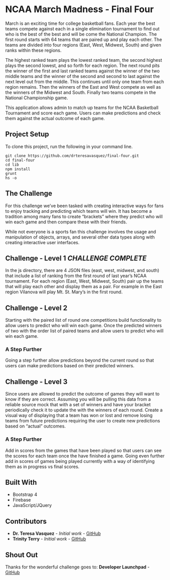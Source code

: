 # NCAA March Madness - Final Four

March is an exciting time for college basketball fans. Each year the best teams compete against each in a single elimination tournament to find out who is the best of the best and will be come the National Champion. The first round starts with 64 teams that are paired up and play each other. The teams are divided into four regions (East, West, Midwest, South) and given ranks within these regions.

The highest ranked team plays the lowest ranked team, the second highest plays the second lowest, and so forth for each region. The next round pits the winner of the first and last ranked teams against the winner of the two middle teams and the winner of the second and second to last against the next level out from the middle. This continues until only one team from each region remains. Then the winners of the East and West compete as well as the winners of the Midwest and South. Finally two teams compete in the National Championship game.

This application allows admin to match up teams for the NCAA Basketball Tournament and score each game. Users can make predictions and check them against the actual outcome of each game.

## Project Setup

To clone this project, run the following in your command line.
```
git clone https://github.com/drteresavasquez/final-four.git
cd final-four
cd lib
npm install
grunt
hs -o
```

## The Challenge

For this challenge we’ve been tasked with creating interactive ways for fans to enjoy tracking and predicting which teams will win. It has become a tradition among many fans to create “brackets” where they predict who will win each game and then compare these with their friends.

While not everyone is a sports fan this challenge involves the usage and manipulation of objects, arrays, and several other data types along with creating interactive user interfaces.

## Challenge - Level 1 *CHALLENGE COMPLETE*

In the js directory, there are 4 JSON files (east, west, midwest, and south) that include a list of ranking from the first round of last year’s NCAA tournament. For each region (East, West, Midwest, South) pair up the teams that will play each other and display them as a pair. For example in the East region Vilanova will play Mt. St. Mary’s in the first round.

## Challenge - Level 2

Starting with the paired list of round one competitions build functionality to allow users to predict who will win each game. Once the predicted winners of two with the order list of paired teams and allow users to predict who will win each game.

### A Step Further

Going a step further allow predictions beyond the current round so that users can make predictions based on their predicted winners.

## Challenge - Level 3

Since users are allowed to predict the outcome of games they will want to know if they are correct. Assuming you will be pulling this data from a reliable source mock that with a set of winners and have your bracket periodically check it to update the with the winners of each round. Create a visual way of displaying that a team has won or lost and remove losing teams from future predictions requiring the user to create new predictions based on “actual” outcomes.

### A Step Further

Add in scores from the games that have been played so that users can see the scores for each team once the have finished a game. Going even further add in scores of games being played currently with a way of identifying them as in progress vs final scores.

## Built With

* Bootstrap 4
* Firebase
* JavaScript/JQuery

## Contributors

* **Dr. Teresa Vasquez** - *Initial work* - [GitHub](https://github.com/drteresavasquez)
* **Trinity Terry** - *Initial work* - [GitHub](https://github.com/TrinityTerry)

## Shout Out

Thanks for the wonderful challenge goes to:
**Developer Launchpad** - [GitHub](https://github.com/CompleteDeveloper/)
